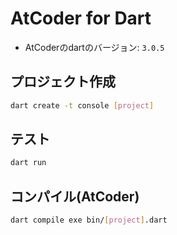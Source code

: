 # AtCoder for Dart

- AtCoderのdartのバージョン: `3.0.5`

## プロジェクト作成

```bash
dart create -t console [project]
```

## テスト

```bash
dart run
```

## コンパイル(AtCoder)

```bash
dart compile exe bin/[project].dart
```
